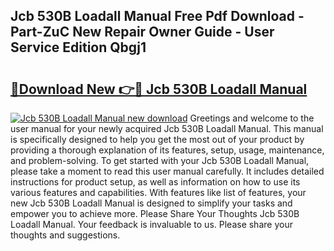 ## Jcb 530B Loadall Manual Free Pdf Download - Part-ZuC New Repair Owner Guide - User Service Edition Qbgj1

# <h2><a href="http://bc78805.oget.top/?id=Jcb+530B+Loadall+Manual">🔗Download New 👉🔴 Jcb 530B Loadall Manual</a></h2>

[![Jcb 530B Loadall Manual new download](https://i.imgur.com/5g1atiW.png)](http://bc78805.oget.top/?id=Jcb+530B+Loadall+Manual)
Greetings and welcome to the user manual for your newly acquired Jcb 530B Loadall Manual. This manual is specifically designed to help you get the most out of your product by providing a thorough explanation of its features, setup, usage, maintenance, and problem-solving. To get started with your Jcb 530B Loadall Manual, please take a moment to read this user manual carefully. It includes detailed instructions for product setup, as well as information on how to use its various features and capabilities. With features like list of features, your new Jcb 530B Loadall Manual is designed to simplify your tasks and empower you to achieve more. Please Share Your Thoughts Jcb 530B Loadall Manual. Your feedback is invaluable to us. Please share your thoughts and suggestions.
